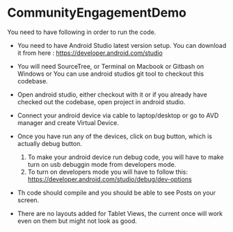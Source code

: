 # CommunityEngagementDemo

You need to have following in order to run the code.

* You need to have Android Studio latest version setup. You can download it from here : https://developer.android.com/studio

* You will need SourceTree, or Terminal on Macbook or Gitbash on Windows or You can use android studios git tool to checkout this codebase.

* Open android studio, either checkout with it or if you already have checked out the codebase, open project in android studio.

* Connect your android device via cable to laptop/desktop or go to AVD manager and create Virtual Device.

* Once you have run any of the devices, click on bug button, which is actually debug button.
  
  1. To make your android device run debug code, you will have to make turn on usb debuggin mode from developers mode.
  2. To turn on developers mode you will have to follow this: https://developer.android.com/studio/debug/dev-options

* Th code should compile and you should be able to see Posts on your screen.

* There are no layouts added for Tablet Views, the current once will work even on them but might not look as good.
